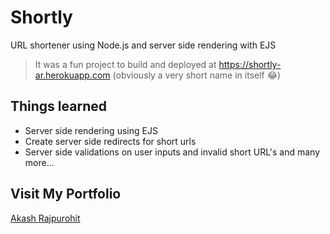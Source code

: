 # Shortly
URL shortener using Node.js and server side rendering with EJS

> It was a fun project to build and deployed at https://shortly-ar.herokuapp.com (obviously a very short name in itself 😂)

## Things learned
* Server side rendering using EJS
* Create server side redirects for short urls
* Server side validations on user inputs and invalid short URL's
and many more...

## Visit My Portfolio
[Akash Rajpurohit](https://akashrajpurohit.cf)
